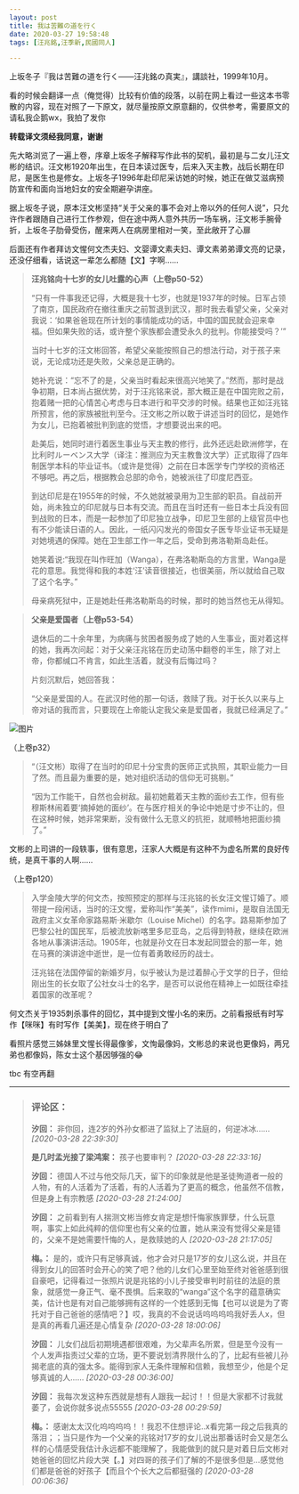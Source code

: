 ```yaml
---
layout: post
title: 我は苦難の道を行く
date: 2020-03-27 19:58:48
tags: [汪兆銘,汪季新,民國同人]

---
```

上坂冬子『我は苦難の道を行く——汪兆銘の真実』，講談社，1999年10月。  

看的时候会翻译一点（俺觉得）比较有价值的段落，以前在网上看过一些这本书零散的内容，现在对照了一下原文，就尽量按原文原意翻的，仅供参考，需要原文的请私我企鹅wx，我拍了发你

**转载译文须经我同意，谢谢**  

先大略浏览了一遍上卷，序章上坂冬子解释写作此书的契机，最初是与二女儿汪文彬的结识。汪文彬1920年出生，在日本读过医专，后来入天主教，战后长期在印尼，是医生也是修女。上坂冬子1996年赴印尼采访她的时候，她正在做艾滋病预防宣传和面向当地妇女的安全期避孕讲座。

据上坂冬子说，原本汪文彬坚持“关于父亲的事不会对上帝以外的任何人说”，只允许作者跟随自己进行工作参观，但在途中两人意外共历一场车祸，汪文彬手腕骨折，上坂冬子肋骨受伤，醒来两人在病房里相对一笑，至此敞开了心扉

后面还有作者拜访文惺何文杰夫妇、文婴谭文素夫妇、谭文素弟弟谭文亮的记录，还没仔细看，话说这一辈怎么都随【文】字啊……

> **汪兆铭向十七岁的女儿吐露的心声（上卷p50-52）**
> 
> “只有一件事我还记得，大概是我十七岁，也就是1937年的时候。日军占领了南京，国民政府在撤往重庆之前暂退到武汉，那时我去看望父亲，父亲对我说：‘如果爸爸现在所计划的事情能成功的话，中国的国民就会迎来幸福。但如果失败的话，或许整个家族都会遭受永久的批判。你能接受吗？’”
> 
> 当时十七岁的汪文彬回答，希望父亲能按照自己的想法行动，对于孩子来说，无论成功还是失败，父亲总是正确的。  
> 
> 她补充说：“忘不了的是，父亲当时看起来很高兴地笑了。”然而，那时是战争初期，日本尚占据优势，对于汪兆铭来说，那大概正是在中国完败之前，抱着赌一把的心情苦心考虑与日本进行和平交涉的时候。结果也正如汪兆铭所预言，他的家族被批判至今。汪文彬之所以敢于讲述当时的回忆，是她作为女儿，已抱着被批判到底的觉悟，才想要说出来的吧。  
> 
> 赴美后，她同时进行着医生事业与天主教的修行，此外还远赴欧洲修学，在比利时ルーベンス大学（译注：推测应为天主教鲁汶大学）正式取得了四年制医学本科的毕业证书。（或许是觉得）之前在日本医学专门学校的资格还不够吧。再之后，根据教会总部的命令，她被派往了印度尼西亚。  
> 
> 到达印尼是在1955年的时候，不久她就被录用为卫生部的职员。自战前开始，尚未独立的印尼就与日本有交流。而且在当时还有一些日本士兵没有回到战败的日本，而是一起参加了印尼独立战争，印尼卫生部的上级官员中也有不少能读日语的人。因此，一纸闪闪发光的帝国女子医专毕业证书无疑是对她境遇的保障。她在卫生部工作一年之后，受命到弗洛勒斯岛赴任。  
> 
> 她笑着说:“我现在叫作旺加（Wanga），在弗洛勒斯岛的方言里，Wanga是花的意思。我觉得和我的本姓‘汪’读音很接近，也很美丽，所以就给自己取了这个名字。”  
> 
> 母亲病死狱中，正是她赴任弗洛勒斯岛的时候，那时的她当然也无从得知。

> **父亲是爱国者（上卷p53-54）**
> 
> 退休后的二十余年里，为病痛与贫困者服务成了她的人生事业，面对着这样的她，我再次问起：对于父亲汪兆铭在历史动荡中翻卷的半生，除了对上帝，你都缄口不肯言，如此生活着，就没有后悔过吗？
> 
> 片刻沉默后，她回答我：
> 
> “父亲是爱国的人。在武汉时他的那一句话，救赎了我。对于长久以来与上帝对话的我而言，只要现在上帝能认定我父亲是爱国者，我就已经满足了。”

![图片](./img/YnZvamxBaTlBYXJLd1hCaVZvWVI3S3UrR3VVYUFIelVOWFpEWE41S0pVYTNQUzl5ajRJK3hBPT0.jpg?=imageView&thumbnail=500x0&quality=96&stripmeta=0&type=jpg%7Cwatermark&type=2 "null")  

（上卷p32）  

> “（汪文彬）取得了在当时的印尼十分宝贵的医师正式执照，其职业能力一目了然。而且最为重要的是，她对组织活动的信仰无可挑剔。”
> 
> “因为工作能干，自然也会树敌。最初她戴着天主教的面纱去工作，但有些穆斯林闹着要‘摘掉她的面纱’。在与医疗相关的争论中她是寸步不让的，但在这种时候，她非常果断，没有做什么无意义的抗拒，就顺畅地把面纱摘了。”

文彬的上司讲的一段轶事，很有意思，汪家人大概是有这种不为虚名所累的良好传统，是真干事的人啊……

（上卷p120）

> 入学金陵大学的何文杰，按照预定的那样与汪兆铭的长女汪文惺订婚了。顺带提一段闲话，当时的汪文惺，爱称叫作“美美”，读作mimi，是取自法国无政府主义女革命家路易斯·米歇尔（Louise Michel）的名字。路易斯参加了巴黎公社的国民军，后被流放新喀里多尼亚岛，之后得到特赦，继续在欧洲各地从事演讲活动。1905年，也就是孙文在日本发起同盟会的那一年，她在马赛的演讲途中逝世，是一位有着勇敢经历的战士。
> 
> 汪兆铭在法国停留的新婚岁月，似乎被认为是过着醉心于文学的日子，但给刚出生的长女取了公社女斗士的名字，是否可以说他在精神上一如既往牵挂着国家的改革呢？

何文杰关于1935刺杀事件的回忆，其中提到文惺小名的来历。之前看报纸有时写作【咪咪】有时写作【美美】，现在终于明白了  

看照片感觉三姊妹里文惺长得最像爹，文恂最像妈，文彬总的来说也更像妈，两兄弟也都像妈，陈女士这个基因够强的😂  

tbc 有空再翻

---
> ### 评论区：
>**汐回：** 非你回，连2岁的外孙女都进了监狱上了法庭的，何逆冰冰……  *[2020-03-28 22:39:30]*
>
>**是几时孟光接了梁鸿案：** 孩子也要审判？  *[2020-03-28 22:33:16]*
>
>**汐回：** 德国人不过与他交际几天，留下的印象就是他是圣徒殉道者一般的人物，有的人活着为了活着，有的人活着为了更高的概念，他虽然不信教，但是身上有宗教感  *[2020-03-28 21:24:00]*
>
>**汐回：** 之前看到有人揣测文彬当修女肯定是想忏悔家族罪孽，什么玩意啊，事实上如此纯粹的信仰里也有父亲的位置，她从来没有觉得父亲是错的，父亲不是她需要忏悔的人，是救赎她的人  *[2020-03-28 21:17:05]*
>
>**梅。：** 是的，或许只有足够真诚，他才会对只是17岁的女儿这么说，并且在得到女儿的回答时会开心的笑了吧？他的儿女们心里至始至终对爸爸感到很自豪吧，记得看过一张照片说是兆铭的小儿子接受审判时前往的法庭的景象，就感觉一身正气、毫不畏惧。后来取的“wanga”这个名字的蕴意确实美，估计也是有对自己能够拥有这样的一个姓感到无悔【也可以说是为了寄托对于自己爸爸的感情吧？】哎，我真的不会说话呜呜呜呜我好丢人x，但是真的再看几遍还是心情复杂  *[2020-03-28 18:00:06]*
>
>**汐回：** 儿女们战后初期境遇都很艰难，为父辈声名所累，但是至今没有一个人发声指责过父辈的立场，更不要说划清界限什么的了，比起有些被儿孙揭老底的真的强太多。能得到家人无条件理解和信赖，我想至少，他是个足够真诚的人……  *[2020-03-28 00:36:00]*
>
>**汐回：** 我每次发这种东西就是想有人跟我一起讨！！但是大家都不讨我就萎了，会说你就多说点55555  *[2020-03-28 00:29:59]*
>
>**梅。：** 感谢太太汉化呜呜呜呜！！我忍不住想评论..x看完第一段之后我真的落泪；；当只是作为一个父亲的兆铭对17岁的女儿说出那番话时会又是怎么样的心情感受我估计永远都不能理解了，我能做到的就只是对着日后文彬对她爸爸的回忆片段大哭【。】对四哥的孩子们了解的不是很多但是...感觉他们都是爸爸的好孩子【而且个个长大之后都挺强的  *[2020-03-28 00:06:36]*
>
>